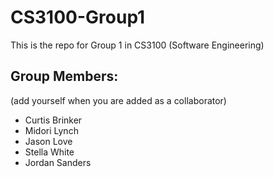 # CS3100-Group1

This is the repo for Group 1 in CS3100 (Software Engineering)


## Group Members: 
(add yourself when you are added as a collaborator)
- Curtis Brinker
- Midori Lynch
- Jason Love
- Stella White
- Jordan Sanders
